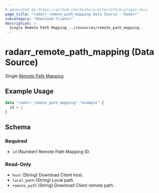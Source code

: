 ```yaml
---
# generated by https://github.com/hashicorp/terraform-plugin-docs
page_title: "radarr_remote_path_mapping Data Source - Radarr"
subcategory: "Download Clients"
description: |-
  Single Remote Path Mapping ../resources/remote_path_mapping.
---
```


# radarr_remote_path_mapping (Data Source)

<!-- subcategory:Download Clients -->
Single [Remote Path Mapping](../resources/remote_path_mapping).

## Example Usage

```terraform
data "radarr_remote_path_mapping" "example" {
  id = 1
}
```

<!-- schema generated by tfplugindocs -->
## Schema

### Required

- `id` (Number) Remote Path Mapping ID.

### Read-Only

- `host` (String) Download Client host.
- `local_path` (String) Local path.
- `remote_path` (String) Download Client remote path.
